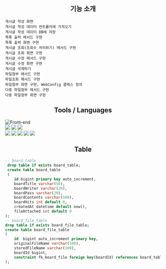 <h2 align="center"> 기능 소개 </h2>

```
게시글 작성 화면 
게시글 작성 데이터 컨트롤러에 가져오기
게시글 작성 데이터 DB에 저장
목록 출력 메서드 구현
목록 출력 화면 구현
게시글 조회(조회수 처리하기) 메서드 구현
게시글 조회 화면 구현
게시글 수정 메서드 구현
게시글 수정 화면 구현
게시글 삭제하기
파일첨부 메서드 구현
파일조회 메서드 구현
파일첨부 화면 구현, WebConfig 클래스 정의
다중 파일첨부 메서드 구현
다중 파일첨부 화면 구현
```

<h2 align="center"> Tools / Languages </h2>

![Front-end](https://skillicons.dev/icons?i=idea,spring,gradle,java,mysql)<br>
<img src="https://img.shields.io/badge/Spring Web-59666C?style=for-the-badge&logo=Spring&logoColor=white"/>
<img src="https://img.shields.io/badge/SpringBoot-59666C?style=for-the-badge&logo=SpringBoot&logoColor=white"/>
<img src="https://img.shields.io/badge/Mybatis-59666C?style=for-the-badge&logo=Spring&logoColor=white"/><br>
<img src="https://img.shields.io/badge/Java-59666C?style=for-the-badge&logo=Java&logoColor=white"/>
<img src="https://img.shields.io/badge/gradle-59666C?style=for-the-badge&logo=gradle&logoColor=white"/>
<img src="https://img.shields.io/badge/Lombok-59666C?style=for-the-badge&logo=Lombok&logoColor=white"/>
<img src="https://img.shields.io/badge/Tymeleaf-59666C?style=for-the-badge&logo=Tymeleaf&logoColor=white">
<img src="https://img.shields.io/badge/Mysql-59666C?style=for-the-badge&logo=MySql&logoColor=white"/>

<h2 align="center"> Table </h2>

```sql
-- board_table
 drop table if exists board_table;
 create table board_table
 (
	id bigint primary key auto_increment,
    boardTitle varchar(50),
    boardWriter varchar(20),
    boardPass varchar(20),
    boardContents varchar(500),
    boardHits int default 0,
    createdAt datetime default now(), 
    fileAttached int default 0
);
-- board_file_table
drop table if exists board_file_table;
create table board_file_table
(
    id	bigint auto_increment primary key,
    originalFileName varchar(100),
    storedFileName varchar(100),
    boardId bigint,
    constraint fk_board_file foreign key(boardId) references board_table(id) on delete cascade
);
```
